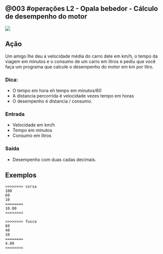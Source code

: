 ## @003 #operações L2 - Opala bebedor - Cálculo de desempenho do motor

![](https://raw.githubusercontent.com/qxcodefup/moodle/master/base/003/__capa.jpg)

## Ação

Um amigo lhe deu a velocidade média do carro dele em km/h, o tempo da viagem em minutos e o consumo de um carro em litros e pediu que você faça um programa que calcule o desempenho do motor em km por litro.

### Dica:

- O tempo em hora eh tempo em minutos/60
- A distancia percorrida é velocidade vezes tempo em horas
- O desempenho é distancia / consumo.

### Entrada
- Velocidade em km/h
- Tempo em minutos
- Consumo em litros

### Saída
- Desempenho com duas cadas decimais.

## Exemplos

```
>>>>>>>> corsa
100
60
10
========
10.00
<<<<<<<<

>>>>>>>> fusca
60
40
10
========
4.00
<<<<<<<<
```

